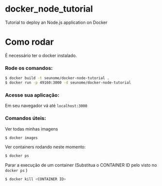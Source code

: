 # docker_node_tutorial
Tutorial to deploy an Node.js application on Docker


# Como rodar

É necessário ter o docker instalado.

### Rode os comandos:

```sh
$ docker build -t seunome/docker-node-tutorial .
$ docker run -p 49160:3000 -d seunome/docker-node-tutorial
```

### Acesse sua aplicação:

Em seu navegador vá até `localhost:3000`

### Comandos úteis:

Ver todas minhas imagens
```sh
$ docker images
```

Ver containers rodando neste momento:
```sh
$ docker ps
```

Parar a execução de um container (Substitua o CONTAINER ID pelo visto no `docker ps` )
```sh
$ docker kill <CONTAINER ID>
```
